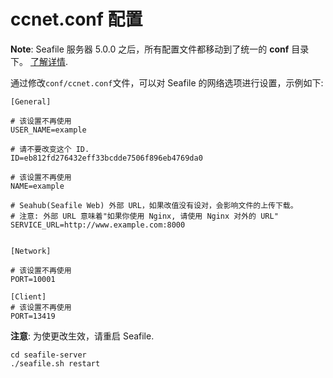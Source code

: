 # ccnet.conf 配置

**Note**: Seafile 服务器 5.0.0 之后，所有配置文件都移动到了统一的 **conf** 目录下。 [了解详情](../deploy/new_directory_layout_5_0_0.md).

通过修改`conf/ccnet.conf`文件，可以对 Seafile
的网络选项进行设置，示例如下:

    [General]

    # 该设置不再使用
    USER_NAME=example

    # 请不要改变这个 ID.
    ID=eb812fd276432eff33bcdde7506f896eb4769da0

    # 该设置不再使用
    NAME=example

    # Seahub(Seafile Web) 外部 URL，如果改值没有设对，会影响文件的上传下载。
    # 注意: 外部 URL 意味着"如果你使用 Nginx, 请使用 Nginx 对外的 URL"
    SERVICE_URL=http://www.example.com:8000


    [Network]

    # 该设置不再使用
    PORT=10001

    [Client]
    # 该设置不再使用
    PORT=13419

**注意**: 为使更改生效，请重启 Seafile.

    cd seafile-server
    ./seafile.sh restart

